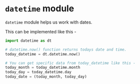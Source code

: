 # `datetime` module

`datetime` module helps us work with dates.

This can be implemented like this -
```python
import datetime as dt

# datetime.now() function returns todays date and time.
today_datetime = dt.datetime.now()

# You can get specific data from today_datetime like this -
today_month = today_datetime.month
today_day = today_datetime.day
today_date = (today_month, today_day)
```